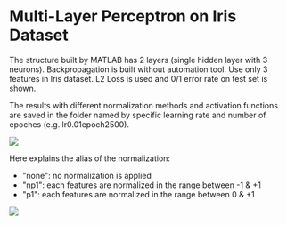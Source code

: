 # Multi-Layer Perceptron on Iris Dataset

The structure built by MATLAB has 2 layers (single hidden layer with 3 neurons). Backpropagation is built without automation tool. Use only 3 features in Iris dataset.
L2 Loss is used and 0/1 error rate on test set is shown.

The results with different normalization methods and activation functions are saved in the folder named by specific learning rate and number of epoches (e.g. lr0.01epoch2500).

![][1]

Here explains the alias of the normalization:
 * "none": no normalization is applied
 * "np1": each features are normalized in the range between -1 & +1
 * "p1": each features are normalized in the range between 0 & +1

![][2]

[1]: ./1.jpg
[2]: ./i.jpg